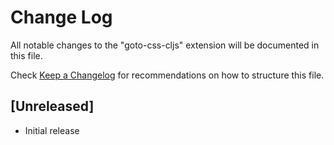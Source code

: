 # Change Log

All notable changes to the "goto-css-cljs" extension will be documented in this file.

Check [Keep a Changelog](http://keepachangelog.com/) for recommendations on how to structure this file.

## [Unreleased]

- Initial release